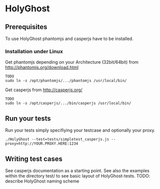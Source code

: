 # HolyGhost

## Prerequisites

To use HolyGhost phantomjs and casperjs have to be installed.

### Installation under Linux

Get phantomjs depending on your Architecture (32bit/64bit) from http://phantomjs.org/download.html

    TODO
    sudo ln -s /opt/phantomjs/.../phantomjs /usr/local/bin/

Get casperjs from http://casperjs.org/

    TODO
    sudo ln -s /opt/casperjs/.../bin/casperjs /usr/local/bin/

## Run your tests

Run your tests simply specifiying your testcase and optionally your proxy.

    ./HolyGhost --test=tests/simpletest_casperjs.js --proxy=http://YOUR.PROXY.HERE:1234

## Writing test cases

See casperjs documentation as a starting point. See also the examples within the directory test/ to see basic layout of HolyGhost-tests.
TODO: describe HolyGhost naming scheme
